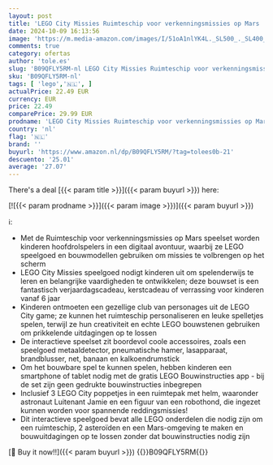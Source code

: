 ```yaml
---
layout: post
title: 'LEGO City Missies Ruimteschip voor verkenningsmissies op Mars  Speelgoed met Interactieve Game App vol Avonturen  Cadeau Idee voor Kinderen  Jongens en Meisjes 60354'
date: 2024-10-09 16:13:56
image: 'https://m.media-amazon.com/images/I/51oA1nlYK4L._SL500_._SL400_.jpg'
comments: true
category: ofertas
author: 'tole.es'
slug: 'B09QFLY5RM-nl LEGO City Missies Ruimteschip voor verkenningsmissies op...'
sku: 'B09QFLY5RM-nl'
tags: [ 'lego','🇳🇱', ]
actualPrice: 22.49 EUR
currency: EUR
price: 22.49
comparePrice: 29.99 EUR
prodname: 'LEGO City Missies Ruimteschip voor verkenningsmissies op Mars  Speelgoed met Interactieve Game App vol Avonturen  Cadeau Idee voor Kinderen  Jongens en Meisjes 60354'
country: 'nl'
flag: '🇳🇱'
brand: ''
buyurl: 'https://www.amazon.nl/dp/B09QFLY5RM/?tag=tolees0b-21'
descuento: '25.01'
average: '27.07'
---
```


There's a deal [{{< param title >}}]({{< param buyurl >}})  here:

[![{{< param prodname >}}]({{< param image >}})]({{< param buyurl >}})

ℹ️:

- Met de Ruimteschip voor verkenningsmissies op Mars speelset worden kinderen hoofdrolspelers in een digitaal avontuur, waarbij ze LEGO speelgoed en bouwmodellen gebruiken om missies te volbrengen op het scherm
- LEGO City Missies speelgoed nodigt kinderen uit om spelenderwijs te leren en belangrijke vaardigheden te ontwikkelen; deze bouwset is een fantastisch verjaardagscadeau, kerstcadeau of verrassing voor kinderen vanaf 6 jaar
- Kinderen ontmoeten een gezellige club van personages uit de LEGO City game; ze kunnen het ruimteschip personaliseren en leuke spelletjes spelen, terwijl ze hun creativiteit en echte LEGO bouwstenen gebruiken om prikkelende uitdagingen op te lossen
- De interactieve speelset zit boordevol coole accessoires, zoals een speelgoed metaaldetector, pneumatische hamer, lasapparaat, brandblusser, net, banaan en kalkoendrumstick
- Om het bouwbare spel te kunnen spelen, hebben kinderen een smartphone of tablet nodig met de gratis LEGO Bouwinstructies app - bij de set zijn geen gedrukte bouwinstructies inbegrepen
- Inclusief 3 LEGO City poppetjes in een ruimtepak met helm, waaronder astronaut Luitenant Jamie en een figuur van een robothond, die ingezet kunnen worden voor spannende reddingsmissies!
- Dit interactieve speelgoed bevat alle LEGO onderdelen die nodig zijn om een ruimteschip, 2 asteroïden en een Mars-omgeving te maken en bouwuitdagingen op te lossen zonder dat bouwinstructies nodig zijn

[🛒 Buy it now!!]({{< param buyurl >}})
{{<world>}}B09QFLY5RM{{</world>}}
